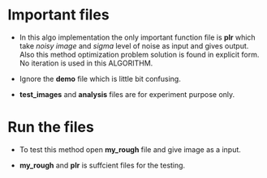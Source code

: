 
# Important files 
- In this algo implementation the only important function file is **plr** which take *noisy image* and *sigma* level of noise as input and gives output. Also this method optimization problem solution is found in explicit form. No iteration is used in this ALGORITHM.

- Ignore the **demo** file which is little bit confusing.

- **test_images** and **analysis** files are for experiment purpose only.

# Run the files

- To test this method open **my_rough** file and give image as a input. 

- **my_rough** and **plr** is suffcient files for the testing.